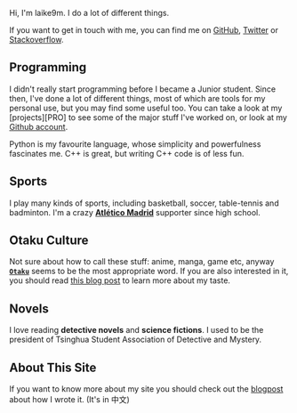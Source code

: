 Hi, I'm laike9m. I do a lot of different things.

If you want to get in touch with me, you can find me on [GitHub][], [Twitter][] or [Stackoverflow][SO].

[GitHub]: http://github.com/laike9m
[Twitter]: https://twitter.com/laike9m
[SO]: http://stackoverflow.com/users/2142577/laike9m

Programming
-----------

I didn't really start programming before I became a Junior student. Since then, I've done a lot of different things, most of which are tools for my personal use, but you may find some useful too.  You can take a look at my [projects][PRO] to see some of the major stuff I've worked on, or look at my [Github account][Github].

Python is my favourite language, whose simplicity and powerfulness fascinates me. C++ is great, but writing C++ code is of less fun.

Sports
------

I play many kinds of sports, including basketball, soccer, table-tennis and badminton. I'm a crazy **[Atlético Madrid][ATM]** supporter since high school.

[ATM]: http://en.clubatleticodemadrid.com/

Otaku Culture
-------------

Not sure about how to call these stuff: anime, manga, game etc, anyway **[`Otaku`][otaku]** seems to be the most appropriate word. If you are also interested in it, you should read [this blog post][ta] to learn more about my taste.

[otaku]: http://ladyluckblues.com/
[ta]: /blog/xxx,21

Novels
------

I love reading **detective novels** and **science fictions**. I used to be the 
president of Tsinghua Student Association of Detective and Mystery.

About This Site
-----------

If you want to know more about my site you should check out the [blogpost][blog] about how I wrote it. (It's in 中文)

[blog]: http://www.laike9m.com/blog/permant_link,22/